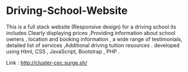 # Driving-School-Website
This is a full stack website (Responsive design) for a driving school its includes Clearly displaying prices ,Providing information about school owners , location and booking information , a wide range of testimonials, detailed list of services ,Additional driving tuition resources . developed using Html, CSS , JavaScript, Bootstrap , PHP . 

Link : http://cluster-cec.surge.sh/
